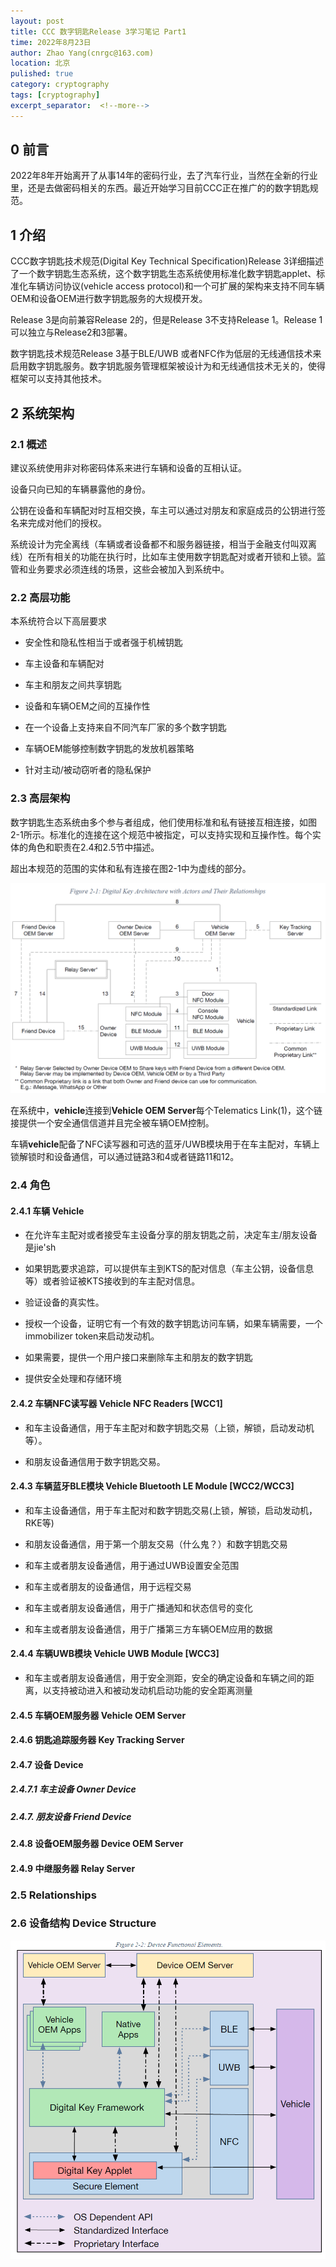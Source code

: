 ```yaml
---
layout: post
title: CCC 数字钥匙Release 3学习笔记 Part1
time: 2022年8月23日
author: Zhao Yang(cnrgc@163.com)
location: 北京
pulished: true
category: cryptography
tags: [cryptography]
excerpt_separator:  <!--more-->
---
```


## 0 前言

2022年8年开始离开了从事14年的密码行业，去了汽车行业，当然在全新的行业里，还是去做密码相关的东西。最近开始学习目前CCC正在推广的的数字钥匙规范。

## 1 介绍

CCC数字钥匙技术规范(Digital Key Technical Specification)Release 3详细描述了一个数字钥匙生态系统，这个数字钥匙生态系统使用标准化数字钥匙applet、标准化车辆访问协议(vehicle access protocol)和一个可扩展的架构来支持不同车辆OEM和设备OEM进行数字钥匙服务的大规模开发。

Release 3是向前兼容Release 2的，但是Release 3不支持Release 1。Release 1可以独立与Release2和3部署。

数字钥匙技术规范Release 3基于BLE/UWB 或者NFC作为低层的无线通信技术来启用数字钥匙服务。数字钥匙服务管理框架被设计为和无线通信技术无关的，使得框架可以支持其他技术。

<!--more-->

## 2 系统架构

### 2.1 概述

建议系统使用非对称密码体系来进行车辆和设备的互相认证。

设备只向已知的车辆暴露他的身份。

公钥在设备和车辆配对时互相交换，车主可以通过对朋友和家庭成员的公钥进行签名来完成对他们的授权。

系统设计为完全离线（车辆或者设备都不和服务器链接，相当于金融支付叫双离线）在所有相关的功能在执行时，比如车主使用数字钥匙配对或者开锁和上锁。监管和业务要求必须连线的场景，这些会被加入到系统中。

### 2.2 高层功能

本系统符合以下高层要求

- 安全性和隐私性相当于或者强于机械钥匙

- 车主设备和车辆配对

- 车主和朋友之间共享钥匙

- 设备和车辆OEM之间的互操作性

- 在一个设备上支持来自不同汽车厂家的多个数字钥匙

- 车辆OEM能够控制数字钥匙的发放机器策略

- 针对主动/被动窃听者的隐私保护

### 2.3 高层架构

数字钥匙生态系统由多个参与者组成，他们使用标准和私有链接互相连接，如图2-1所示。标准化的连接在这个规范中被指定，可以支持实现和互操作性。每个实体的角色和职责在2.4和2.5节中描述。

超出本规范的范围的实体和私有连接在图2-1中为虚线的部分。

![img](/assets/blog_image/2022/20220823001-figure-2-1.png)

在系统中，**vehicle**连接到**Vehicle OEM Server**每个Telematics Link(1)，这个链接提供一个安全通信信道并且完全被车辆OEM控制。

车辆**vehicle**配备了NFC读写器和可选的蓝牙/UWB模块用于在车主配对，车辆上锁解锁时和设备通信，可以通过链路3和4或者链路11和12。

### 2.4 角色

#### 2.4.1 车辆 Vehicle

- 在允许车主配对或者接受车主设备分享的朋友钥匙之前，决定车主/朋友设备是jie'sh

- 如果钥匙要求追踪，可以提供车主到KTS的配对信息（车主公钥，设备信息等）或者验证被KTS接收到的车主配对信息。

- 验证设备的真实性。

- 授权一个设备，证明它有一个有效的数字钥匙访问车辆，如果车辆需要，一个immobilizer token来启动发动机。

- 如果需要，提供一个用户接口来删除车主和朋友的数字钥匙

- 提供安全处理和存储环境

#### 2.4.2 车辆NFC读写器 Vehicle NFC Readers [WCC1]

- 和车主设备通信，用于车主配对和数字钥匙交易（上锁，解锁，启动发动机等）。

- 和朋友设备通信用于数字钥匙交易。

#### 2.4.3 车辆蓝牙BLE模块 Vehicle Bluetooth LE Module [WCC2/WCC3]

- 和车主设备通信，用于车主配对和数字钥匙交易(上锁，解锁，启动发动机，RKE等)

- 和朋友设备通信，用于第一个朋友交易（什么鬼？）和数字钥匙交易

- 和车主或者朋友设备通信，用于通过UWB设置安全范围

- 和车主或者朋友的设备通信，用于远程交易

- 和车主或者朋友设备通信，用于广播通知和状态信号的变化

- 和车主或者朋友设备通信，用于广播第三方车辆OEM应用的数据

#### 2.4.4 车辆UWB模块 Vehicle UWB Module [WCC3]

- 和车主或者朋友设备通信，用于安全测距，安全的确定设备和车辆之间的距离，以支持被动进入和被动发动机启动功能的安全距离测量

#### 2.4.5 车辆OEM服务器 Vehicle OEM Server

#### 2.4.6 钥匙追踪服务器 Key Tracking Server

#### 2.4.7 设备 Device

##### 2.4.7.1 车主设备 Owner Device

##### 2.4.7. 朋友设备 Friend Device

#### 2.4.8 设备OEM服务器 Device OEM Server

#### 2.4.9 中继服务器 Relay Server

### 2.5 Relationships

### 2.6 设备结构 Device Structure

![img](/assets/blog_image/2022/20220823001-figure-2-2.png)